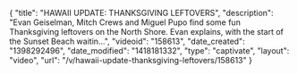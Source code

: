 {
    "title": "HAWAII UPDATE: THANKSGIVING LEFTOVERS",
    "description": "Evan Geiselman, Mitch Crews and Miguel Pupo find some fun Thanksgiving leftovers on the North Shore. Evan explains, with the start of the Sunset Beach waitin...",
    "videoid": "158613",
    "date_created": "1398292496",
    "date_modified": "1418181332",
    "type": "captivate",
    "layout": "video",
    "url": "\/v\/hawaii-update-thanksgiving-leftovers\/158613"
}